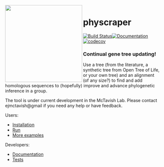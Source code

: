 <img align="left" width="250" src="https://cdn.rawgit.com/snacktavish/physcraper/master/docs/physcraper.svg">

# physcraper

[![Build Status](https://travis-ci.org/McTavishLab/physcraper.svg?branch=dev)](https://travis-ci.org/McTavishLab/physcraper)[![Documentation](https://readthedocs.org/projects/physcraper/badge/?version=latest&style=flat)](https://physcraper.readthedocs.io/en/latest/)[![codecov](https://codecov.io/gh/McTavishLab/physcraper/branch/dev/graph/badge.svg)](https://codecov.io/gh/McTavishLab/physcraper)


<p></p>

<p></p>

### Continual gene tree updating!

Use a tree (from the literature, a synthetic tree from Open Tree of Life, or your own tree) and an alignment (of any size?) to find and add homologous sequences to (hopefully) improve and advance phylogenetic inference in a group. 


The tool is under current development in the McTavish Lab.
Please contact ejmctavish@gmail if you need any help or have feedback.

Users:

  - [Installation](mds/INSTALL.md)
  - [Run](mds/running.md)
  - [More examples](mds/examples.md)

Developers:

  - [Documentation](https://physcraper.readthedocs.io/en/latest/)
  - [Tests](mds/testing.md)






